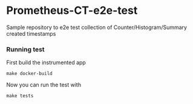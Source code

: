 # Prometheus-CT-e2e-test

Sample repository to e2e test collection of Counter/Histogram/Summary created timestamps

### Running test

First build the instrumented app

```console
make docker-build
```

Now you can run the test with

```
make tests
```